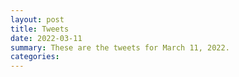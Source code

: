```yaml
---
layout: post
title: Tweets
date: 2022-03-11
summary: These are the tweets for March 11, 2022.
categories:
---
```


